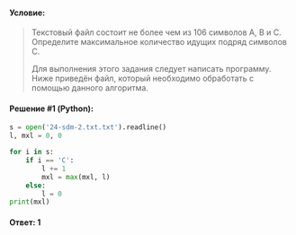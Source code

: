 #### Условие:

> Текстовый файл состоит не более чем из 106 символов A, B и C. Определите максимальное количество идущих подряд символов C.
> 
> Для выполнения этого задания следует написать программу. Ниже приведён файл, который необходимо обработать с помощью данного алгоритма. 

#### Решение #1 (Python):
```python
s = open('24-sdm-2.txt.txt').readline()
l, mxl = 0, 0

for i in s:
    if i == 'C':
        l += 1
        mxl = max(mxl, l)
    else:
        l = 0
print(mxl)
```

#### Ответ: 1
